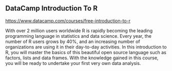 ## DataCamp Introduction To R

https://www.datacamp.com/courses/free-introduction-to-r


With over 2 million users worldwide R is rapidly becoming the leading programming language in statistics and data science. Every year, the number of R users grows by 40%, and an increasing number of organizations are using it in their day-to-day activities.
In this introduction to R, you will master the basics of this beautiful open source language such as factors, lists and data frames. With the knowledge gained in this course, you will be ready to undertake your first very own data analysis.
